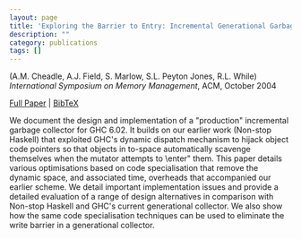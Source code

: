 ```yaml
---
layout: page
title: 'Exploring the Barrier to Entry: Incremental Generational Garbage Collection for {H}askell'
description: ""
category: publications
tags: []
---
```

(A.M. Cheadle, A.J. Field, S. Marlow, S.L. Peyton Jones, R.L. While) *International Symposium on Memory Management*, ACM, October 2004

<a href="http://simonmar.github.io/bib/papers/ExploringBarrierToEntry.pdf">Full Paper</a> | <a href="exploringbarrier04.bib">BibTeX</a>

We document the design and implementation of a "production"
incremental garbage collector for GHC 6.02. It builds
on our earlier work (Non-stop Haskell) that exploited GHC's
dynamic dispatch mechanism to hijack object code pointers
so that objects in to-space automatically scavenge themselves
when the mutator attempts to \enter" them. This
paper details various optimisations based on code specialisation
that remove the dynamic space, and associated time,
overheads that accompanied our earlier scheme. We detail
important implementation issues and provide a detailed
evaluation of a range of design alternatives in comparison
with Non-stop Haskell and GHC's current generational collector.
We also show how the same code specialisation techniques
can be used to eliminate the write barrier in a generational
collector.
